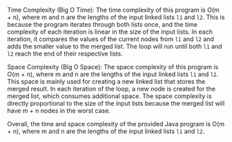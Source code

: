 Time Complexity (Big O Time):
The time complexity of this program is O(m + n), where m and n are the lengths of the input linked lists `l1` and `l2`. This is because the program iterates through both lists once, and the time complexity of each iteration is linear in the size of the input lists. In each iteration, it compares the values of the current nodes from `l1` and `l2` and adds the smaller value to the merged list. The loop will run until both `l1` and `l2` reach the end of their respective lists.

Space Complexity (Big O Space):
The space complexity of this program is O(m + n), where m and n are the lengths of the input linked lists `l1` and `l2`. This space is mainly used for creating a new linked list that stores the merged result. In each iteration of the loop, a new node is created for the merged list, which consumes additional space. The space complexity is directly proportional to the size of the input lists because the merged list will have m + n nodes in the worst case.

Overall, the time and space complexity of the provided Java program is O(m + n), where m and n are the lengths of the input linked lists `l1` and `l2`.
